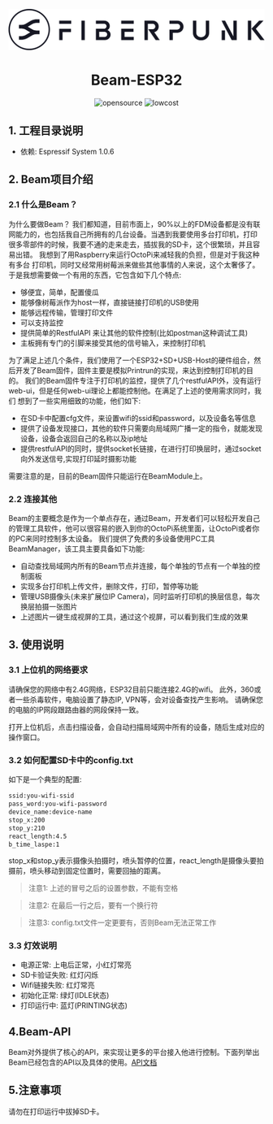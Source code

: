 
<p align="center"><img src="./Image/logo.png" alt="FiberPunk's logo" /></p>

<h1 align="center">Beam-ESP32</h1>
<p align="center">
  <img src="https://img.shields.io/badge/arduino-opensource-brightgreen" alt="opensource"/>
   <img src="https://img.shields.io/badge/hardware-lowcost-blue" alt="lowcost"/>

</p>

## 1. 工程目录说明

- 依赖: Espressif System 1.0.6


## 2. Beam项目介绍

### 2.1 什么是Beam？

为什么要做Beam？ 我们都知道，目前市面上，90%以上的FDM设备都是没有联网能力的，也包括我自己所拥有的几台设备。当遇到我要使用多台打印机，打印
很多零部件的时候，我要不通的走来走去，插拔我的SD卡，这个很繁琐，并且容易出错。 我想到了用Raspberry来运行OctoPi来减轻我的负担，但是对于我这种有多台
打印机，同时又经常用树莓派来做些其他事情的人来说，这个太奢侈了。于是我想需要做一个有用的东西，它包含如下几个特点:

- 够便宜，简单，配置傻瓜
- 能够像树莓派作为host一样，直接链接打印机的USB使用
- 能够远程传输，管理打印文件
- 可以支持监控
- 提供简单的RestfulAPI 来让其他的软件控制(比如postman这种调试工具)
- 主板拥有专门的引脚来接受其他的信号输入，来控制打印机

为了满足上述几个条件，我们使用了一个ESP32+SD+USB-Host的硬件组合，然后开发了Beam固件，固件主要是模拟Printrun的实现，来达到控制打印机的目的。
我们的Beam固件专注于打印机的监控，提供了几个restfulAPI外，没有运行web-ui，但是任何web-ui理论上都能控制他。在满足了上述的使用需求同时，我们
想到了一些实用细致的功能，他们如下:

- 在SD卡中配置cfg文件，来设置wifi的ssid和password，以及设备名等信息
- 提供了设备发现接口，其他的软件只需要向局域网广播一定的指令，就能发现设备，设备会返回自己的名称以及ip地址
- 提供restfulAPI的同时，提供socket长链接，在进行打印换层时，通过socket向外发送信号,实现打印延时摄影功能

需要注意的是，目前的Beam固件只能运行在BeamModule上。

### 2.2 连接其他

Beam的主要概念是作为一个单点存在，通过Beam，开发者们可以轻松开发自己的管理工具软件，他可以很容易的嵌入到你的OctoPi系统里面，让OctoPi或者你的PC来同时控制多太设备。
我们提供了免费的多设备使用PC工具BeamManager，该工具主要具备如下功能:

- 自动查找局域网内所有的Beam节点并连接，每个单独的节点有一个单独的控制面板
- 实现多台打印机上传文件，删除文件，打印，暂停等功能
- 管理USB摄像头(未来扩展位IP Camera)，同时监听打印机的换层信息，每次换层拍摄一张图片
- 上述图片一键生成视屏的工具，通过这个视屏，可以看到我们生成的效果



## 3. 使用说明

### 3.1 上位机的网络要求

请确保您的网络中有2.4G网络，ESP32目前只能连接2.4G的wifi。 此外，360或者一些杀毒软件，电脑设置了静态IP, VPN等，会对设备查找产生影响。 请确保您的电脑的IP网段跟路由器的网段保持一致。

打开上位机后，点击扫描设备，会自动扫描局域网中所有的设备，随后生成对应的操作窗口。


### 3.2 如何配置SD卡中的config.txt

如下是一个典型的配置:
```
ssid:you-wifi-ssid
pass_word:you-wifi-password
device_name:device-name
stop_x:200
stop_y:210
react_length:4.5
b_time_laspe:1

```
stop_x和stop_y表示摄像头拍摄时，喷头暂停的位置，react_length是摄像头要拍摄前，喷头移动到固定位置时，需要回抽的距离。
>注意1: 上述的冒号之后的设置参数，不能有空格

>注意2: 在最后一行之后，要有一个换行符

>注意3: config.txt文件一定更要有，否则Beam无法正常工作

### 3.3 灯效说明

- 电源正常: 上电后正常，小红灯常亮
- SD卡验证失败: 红灯闪烁
- Wifi链接失败: 红灯常亮
- 初始化正常: 绿灯(IDLE状态)
- 打印运行中: 蓝灯(PRINTING状态)

## 4.Beam-API

Beam对外提供了核心的API，来实现让更多的平台接入他进行控制。下面列举出Beam已经包含的API以及具体的使用。[API文档](./FP-BeamAPI.md)

## 5.注意事项

请勿在打印运行中拔掉SD卡。

